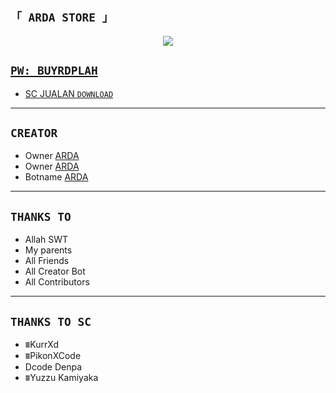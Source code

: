 ## `「 ARDA STORE 」`
<p align="center">
  <a href="https://bit.ly/ArdaSahaWA"><img src="https://j.top4top.io/p_2201fhvok0.jpg" />
</p>








## ```PW: BUYRDPLAH```
- SC JUALAN [`DOWNLOAD`](https://github.com/ArdaStore/PikonXCode)
----------



## `CREATOR`
- Owner [ARDA](https://bit.ly/ArdaSahaWA)
- Owner [ARDA](https://bit.ly/ArdaSahaWA)
- Botname [ARDA](https://bit.ly/ArdaSahaWA)
----------



## `THANKS TO`
- Allah SWT
- My parents
- All Friends
- All Creator Bot
- All Contributors
----------


## `THANKS TO SC`
- ⩩KurrXd
- ⩩PikonXCode
- Dcode Denpa
- ⩩Yuzzu Kamiyaka



